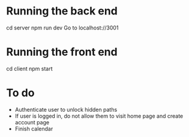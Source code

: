# Running the back end

cd server
npm run dev
Go to localhost://3001

# Running the front end

cd client
npm start

# To do

- Authenticate user to unlock hidden paths
- If user is logged in, do not allow them to visit home page and create account page
- Finish calendar
